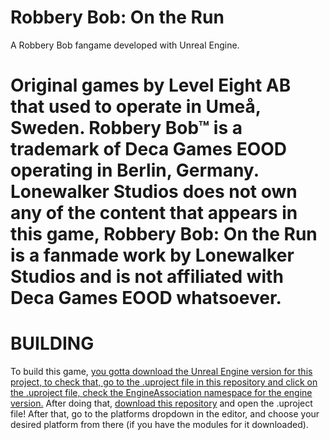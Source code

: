 # Robbery Bob: On the Run

A Robbery Bob fangame developed with Unreal Engine.

# Original games by Level Eight AB that used to operate in Umeå, Sweden. Robbery Bob™ is a trademark of Deca Games EOOD operating in Berlin, Germany. Lonewalker Studios does not own any of the content that appears in this game, Robbery Bob: On the Run is a fanmade work by Lonewalker Studios and is not affiliated with Deca Games EOOD whatsoever.

# BUILDING

To build this game, [you gotta download the Unreal Engine version for this project, to check that, go to the .uproject file in this repository and click on the .uproject file, check the EngineAssociation namespace for the engine version.](https://www.unrealengine.com/en-US/download) After doing that, [download this repository](https://github.com/reallowpoly/RobberyBobOntheRun) and open the .uproject file! After that, go to the platforms dropdown in the editor, and choose your desired platform from there (if you have the modules for it downloaded).
